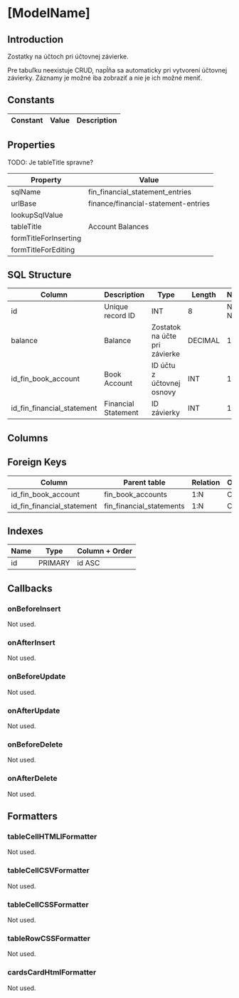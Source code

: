 # [ModelName]

## Introduction

Zostatky na účtoch pri účtovnej závierke. 

Pre tabuľku neexistuje CRUD, napĺňa sa automaticky pri vytvorení účtovnej závierky. Záznamy je možné iba zobraziť a nie je ich možné meniť.

## Constants

| Constant | Value | Description |
| - | - | - |

## Properties

TODO: Je tableTitle spravne?

| Property | Value |
| - | - |
| sqlName | fin_financial_statement_entries |
| urlBase | finance/financial-statement-entries |
| lookupSqlValue |  |
| tableTitle | Account Balances |
| formTitleForInserting |  |
| formTitleForEditing |  |

## SQL Structure

| Column | Description | Type | Length | NULL | Default |
| - | - | - | - | - | - |
| id | Unique record ID | INT | 8 | NOT NULL | 0 |
| balance | Balance | Zostatok na účte pri závierke | DECIMAL | 15,2 | N |
| id_fin_book_account | Book Account | ID účtu z účtovnej osnovy | INT | 11 | Y |
| id_fin_financial_statement | Financial Statement | ID závierky | INT | 11 | Y |

## Columns

## Foreign Keys

| Column | Parent table | Relation | OnUpdate | OnDelete |
| - | - | - | - | - |
| id_fin_book_account | fin_book_accounts | 1:N | Cascade | Restrict |
| id_fin_financial_statement | fin_financial_statements | 1:N | Cascade | Restrict |

## Indexes

| Name | Type | Column + Order |
| - | - | - |
| id | PRIMARY | id ASC |

## Callbacks

### onBeforeInsert

Not used.

### onAfterInsert

Not used.

### onBeforeUpdate

Not used.

### onAfterUpdate

Not used.

### onBeforeDelete

Not used.

### onAfterDelete

Not used.

## Formatters

### tableCellHTMLlFormatter

Not used.

### tableCellCSVFormatter

Not used.

### tableCellCSSFormatter

Not used.

### tableRowCSSFormatter

Not used.

### cardsCardHtmlFormatter

Not used.
